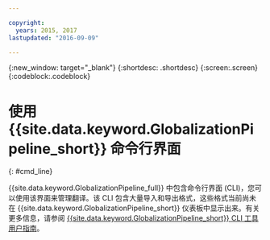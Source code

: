 ```yaml
---

copyright:
  years: 2015, 2017
lastupdated: "2016-09-09"

---
```


{:new_window: target="_blank"}
{:shortdesc: .shortdesc}
{:screen:.screen}
{:codeblock:.codeblock}

# 使用 {{site.data.keyword.GlobalizationPipeline_short}} 命令行界面
{: #cmd_line}


{{site.data.keyword.GlobalizationPipeline_full}} 中包含命令行界面 (CLI)，您可以使用该界面来管理翻译。该 CLI 包含大量导入和导出格式，这些格式当前尚未在 {{site.data.keyword.GlobalizationPipeline_short}} 仪表板中显示出来。有关更多信息，请参阅 [{{site.data.keyword.GlobalizationPipeline_short}} CLI 工具用户指南](https://github.com/IBM-Bluemix/gp-java-tools/blob/master/gp-cli.md)。
